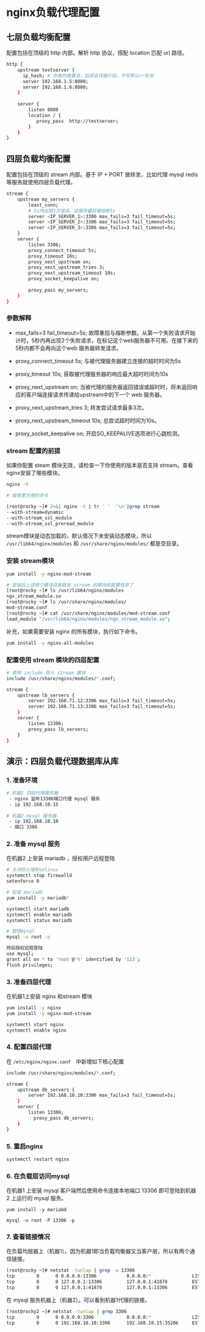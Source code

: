 # nginx负载代理配置



## 七层负载均衡配置

配置包括在顶级的 http 内部。解析 http 协议，搭配 location 匹配 url 路径。

~~~bash
http {
    upstream testserver {   
      ip_hash; # 负载均衡算法，后续会详细介绍，不写默认rr轮询
      server 192.168.1.5:8080;
      server 192.168.1.6:8080;
    }
 
    server {
        listen 8080
        location / {
           proxy_pass  http://testserver;
        } 
    }
}
~~~



## 四层负载均衡配置

配置包括在顶级的 stream 内部。基于 IP + PORT 做转发，比如代理 mysql redis等服务就使用四层负载代理。

~~~bash
stream {
    upstream my_servers {
        least_conn;
        # 5s内出现3次错误，该服务器将被熔断5s
        server <IP_SERVER_1>:3306 max_fails=3 fail_timeout=5s;
        server <IP_SERVER_2>:3306 max_fails=3 fail_timeout=5s;
        server <IP_SERVER_3>:3306 max_fails=3 fail_timeout=5s;
    }
    server {
        listen 3306;
        proxy_connect_timeout 5s; 
        proxy_timeout 10s;  
        proxy_next_upstream on; 
        proxy_next_upstream_tries 3; 
        proxy_next_upstream_timeout 10s; 
        proxy_socket_keepalive on; 
 
        proxy_pass my_servers;
    }
}
~~~

### 参数解释

- max_fails=3 fail_timeout=5s;  故障重拾与熔断参数。从第一个失败请求开始计时，5秒内再出现2个失败请求，在标记这个web服务器不可用。在接下来的5秒内都不会再向这个web 服务器转发请求。

- proxy_connect_timeout 5s;  与被代理服务器建立连接的超时时间为5s
- proxy_timeout 10s;    获取被代理服务器的响应最大超时时间为10s
- proxy_next_upstream on;  当被代理的服务器返回错误或超时时，将未返回响应的客户端连接请求传递给upstream中的下一个 web 服务器。
- proxy_next_upstream_tries 3;   转发尝试请求最多3次。
- proxy_next_upstream_timeout 10s;    总尝试超时时间为10s。
- proxy_socket_keepalive on;  开启SO_KEEPALIVE选项进行心跳检测。



### stream 配置的前提

如果你配置 steam 模块无效，请检查一下你使用的版本是否支持 stream。查看nginx安装了哪些模块。

~~~bash
nginx -V

# 或者更方便的命令

[root@rocky ~]# 2>&1 nginx -V | tr ' '  '\n'|grep stream
--with-stream=dynamic
--with-stream_ssl_module
--with-stream_ssl_preread_module
~~~

stream模块是动态加载的，默认情况下未安装动态模块，所以 `/usr/lib64/nginx/modules` 和 `/usr/share/nginx/modules/` 都是空目录。

### 安装 stream模块

~~~bash
yum install -y nginx-mod-stream

# 安装后上述两个模块目录就有 stream 的模块和配置信息了
[root@rocky ~]# ls /usr/lib64/nginx/modules
ngx_stream_module.so
[root@rocky ~]# ls /usr/share/nginx/modules/
mod-stream.conf
[root@rocky ~]# cat /usr/share/nginx/modules/mod-stream.conf
load_module "/usr/lib64/nginx/modules/ngx_stream_module.so";
~~~

补充，如果需要安装 nginx 的所有模块，执行如下命令。

~~~bash
yum install -y nginx-all-modules
~~~

### 配置使用 stream 模块的四层配置

~~~bash
# 使用 include 导入 stream 模块
include /usr/share/nginx/modules/*.conf;

stream {
    upstream lb_servers {
        server 192.168.71.12:3306 max_fails=3 fail_timeout=5s;
        server 192.168.71.13:3306 max_fails=3 fail_timeout=5s;
    }
    server {
        listen 13306;
        proxy_pass lb_servers;
    }
}
~~~





## 演示：四层负载代理数据库从库

### 1. 准备环境

~~~bash
# 机器1 四层代理服务器
 - nginx 监听13306端口代理 mysql 服务
 - ip 192.168.10.15
 
# 机器2 mysql 服务器
 - ip 192.168.10.10
 - 端口 3306
~~~

### 2. 准备 mysql 服务

在机器2 上安装 mariadb ，授权用户远程登陆

~~~bash
# 关闭防火墙和selinux
systemctl stop firewalld
setenforce 0

# 安装 mariadb
yum install -y mariadb*

systemctl start mariadb
systemctl enable mariadb
systemctl status mariadb

# 登陆mysql 
mysql -u root -p

然后授权远程登陆
use mysql;
grant all on * to 'root'@'%' identified by '123';
flush privileges;
~~~

### 3. 准备四层代理

在机器1上安装 nginx 和stream 模块

~~~bash
yum install -y nginx
yum install -y nginx-mod-stream

systemctl start nginx
systemctl enable nginx
~~~

### 4. 配置四层代理

在 `/etc/nginx/nginx.conf`　中新增如下核心配置

~~~bash
include /usr/share/nginx/modules/*.conf;

stream {
    upstream db_servers {
        server 192.168.10.10:3306 max_fails=3 fail_timeout=5s;
    }
    server {
        listen 13306;
	      proxy_pass db_servers;
    }
}
~~~

### 5. 重启nginx

~~~bash
systemctl restart nginx
~~~

### 6. 在负载层访问mysql

在机器1 上安装 mysql 客户端然后使用命令连接本地端口 13306 即可登陆到机器2 上运行的 mysql 服务。

~~~
yum install -y mariabd

mysql -u root -P 13306 -p
~~~

### 7. 查看链接情况

在负载均层器上（机器1）。因为机器1即当负载均衡器又当客户层，所以有两个通信链接。

~~~bash
[root@rocky ~]# netstat -tunlap | grep -w 13306
tcp        0      0 0.0.0.0:13306           0.0.0.0:*               LISTEN      2062/nginx: master
tcp        0      0 127.0.0.1:13306         127.0.0.1:41878         ESTABLISHED 2064/nginx: worker
tcp        0      0 127.0.0.1:41878         127.0.0.1:13306         ESTABLISHED 2120/mysql
~~~

在 mysql 服务机器上（机器2）。可以看到机器1代理的链接。

~~~bash
[root@rocky2 ~]# netstat -tunlap | grep 3306
tcp        0      0 0.0.0.0:3306            0.0.0.0:*               LISTEN      6517/mariadbd
tcp        0      0 192.168.10.10:3306      192.168.10.15:35206     ESTABLISHED 6517/mariadbd
~~~








